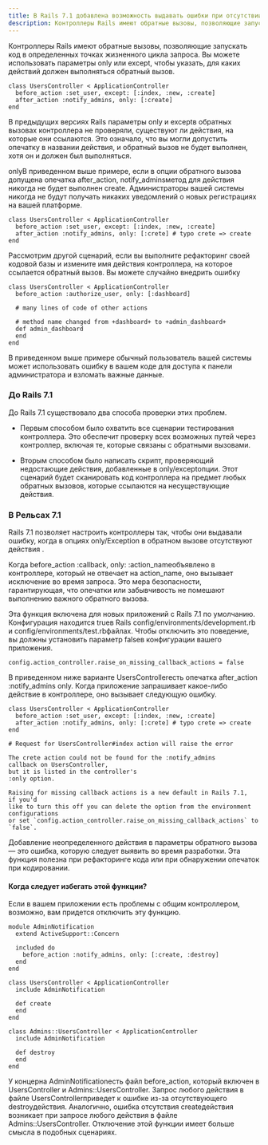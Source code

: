 ```yaml
---
title: В Rails 7.1 добавлена ​​возможность выдавать ошибки при отсутствии действий обратного вызова.
description: Контроллеры Rails имеют обратные вызовы, позволяющие запускать код в определенных точках жизненного цикла запроса.
---
```

Контроллеры Rails имеют обратные вызовы, позволяющие запускать код в определенных точках жизненного цикла запроса. Вы можете использовать параметры only или except, чтобы указать, для каких действий должен выполняться обратный вызов.
```
class UsersController < ApplicationController
  before_action :set_user, except: [:index, :new, :create]
  after_action :notify_admins, only: [:create]
end
```
В предыдущих версиях Rails параметры only и exceptв обратных вызовах контроллера не проверяли, существуют ли действия, на которые они ссылаются. Это означало, что вы могли допустить опечатку в названии действия, и обратный вызов не будет выполнен, хотя он и должен был выполняться.

onlyВ приведенном выше примере, если в опции обратного вызова допущена опечатка after_action, notify_adminsметод для действия никогда не будет выполнен create. Администраторы вашей системы никогда не будут получать никаких уведомлений о новых регистрациях на вашей платформе.
```
class UsersController < ApplicationController
  before_action :set_user, except: [:index, :new, :create]
  after_action :notify_admins, only: [:crete] # typo crete => create
end
```
Рассмотрим другой сценарий, если вы выполните рефакторинг своей кодовой базы и измените имя действия контроллера, на которое ссылается обратный вызов. Вы можете случайно внедрить ошибку
```
class UsersController < ApplicationController
  before_action :authorize_user, only: [:dashboard]

  # many lines of code of other actions

  # method name changed from +dashboard+ to +admin_dashboard+
  def admin_dashboard
  end
end
```
В приведенном выше примере обычный пользователь вашей системы может использовать ошибку в вашем коде для доступа к панели администратора и взломать важные данные.
### До Rails 7.1
До Rails 7.1 существовало два способа проверки этих проблем.

* Первым способом было охватить все сценарии тестирования контроллера. Это обеспечит проверку всех возможных путей через контроллер, включая те, которые связаны с обратными вызовами.

* Вторым способом было написать скрипт, проверяющий недостающие действия, добавленные в only/exceptопции. Этот сценарий будет сканировать код контроллера на предмет любых обратных вызовов, которые ссылаются на несуществующие действия.

### В Рельсах 7.1

Rails 7.1 позволяет настроить контроллеры так, чтобы они выдавали ошибку, когда в опциях only/Exception в обратном вызове отсутствуют действия .

Когда before_action :callback, only: :action_nameобъявлено в контроллере, который не отвечает на action_name, оно вызывает исключение во время запроса. Это мера безопасности, гарантирующая, что опечатки или забывчивость не помешают выполнению важного обратного вызова.

Эта функция включена для новых приложений с Rails 7.1 по умолчанию. Конфигурация находится trueв Rails config/environments/development.rb и config/environments/test.rbфайлах. Чтобы отключить это поведение, вы должны установить параметр falseв конфигурации вашего приложения.

```
config.action_controller.raise_on_missing_callback_actions = false
```
В приведенном ниже варианте UsersControllerесть опечатка after_action :notify_admins only. Когда приложение запрашивает какое-либо действие в контроллере, оно вызывает следующую ошибку.
```
class UsersController < ApplicationController
  before_action :set_user, except: [:index, :new, :create]
  after_action :notify_admins, only: [:crete] # typo crete => create
end

# Request for UsersController#index action will raise the error

The crete action could not be found for the :notify_admins
callback on UsersController,
but it is listed in the controller's
:only option.

Raising for missing callback actions is a new default in Rails 7.1,
if you'd
like to turn this off you can delete the option from the environment configurations
or set `config.action_controller.raise_on_missing_callback_actions` to `false`.
```

Добавление неопределенного действия в параметры обратного вызова — это ошибка, которую следует выявить во время разработки. Эта функция полезна при рефакторинге кода или при обнаружении опечаток при кодировании.

#### Когда следует избегать этой функции?

Если в вашем приложении есть проблемы с общим контроллером, возможно, вам придется отключить эту функцию.

```
module AdminNotification
  extend ActiveSupport::Concern

  included do
    before_action :notify_admins, only: [:create, :destroy]
  end
end

class UsersController < ApplicationController
  include AdminNotification

  def create
  end
end

class Admins::UsersController < ApplicationController
  include AdminNotification

  def destroy
  end
end
```
У концерна AdminNotificationесть файл before_action, который включен в UsersController и Admins::UsersController. Запрос любого действия в файле UsersControllerприведет к ошибке из-за отсутствующего destroyдействия. Аналогично, ошибка отсутствия createдействия возникает при запросе любого действия в файле Admins::UsersController. Отключение этой функции имеет больше смысла в подобных сценариях.

